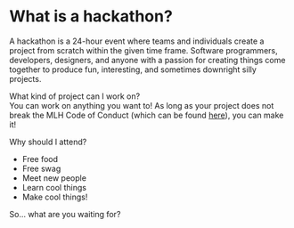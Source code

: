# What is a hackathon?  
A hackathon is a 24-hour event where teams and individuals create a project from scratch within the given time frame. Software programmers, developers, designers, and anyone with a passion for creating things come together to produce fun, interesting, and sometimes downright silly projects.


What kind of project can I work on?  
You can work on anything you want to! As long as your project does not break the MLH Code of Conduct (which can be found [here](https://static.mlh.io/docs/mlh-code-of-conduct.pdf)), you can make it!

Why should I attend?
- Free food
- Free swag
- Meet new people
- Learn cool things
- Make cool things!


So... what are you waiting for?
